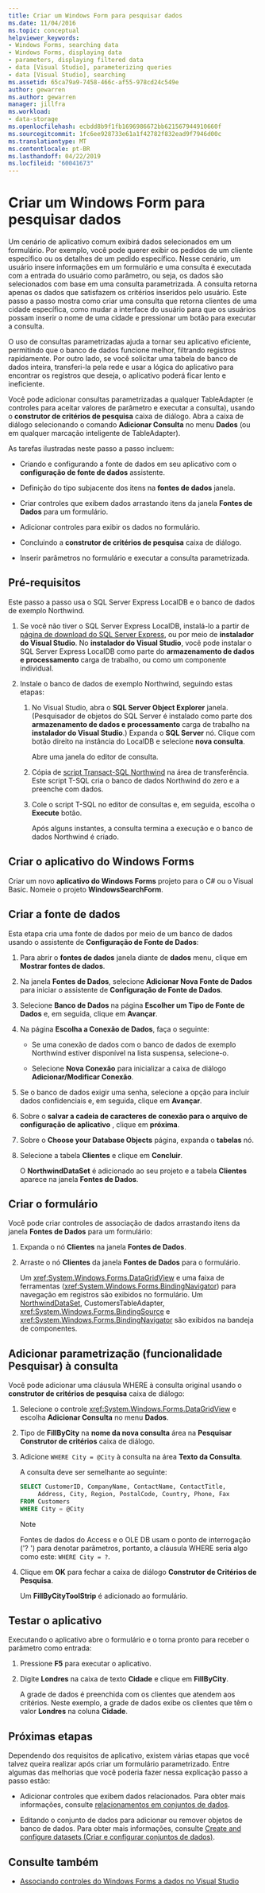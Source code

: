 ```yaml
---
title: Criar um Windows Form para pesquisar dados
ms.date: 11/04/2016
ms.topic: conceptual
helpviewer_keywords:
- Windows Forms, searching data
- Windows Forms, displaying data
- parameters, displaying filtered data
- data [Visual Studio], parameterizing queries
- data [Visual Studio], searching
ms.assetid: 65ca79a9-7458-466c-af55-978cd24c549e
author: gewarren
ms.author: gewarren
manager: jillfra
ms.workload:
- data-storage
ms.openlocfilehash: ecbdd8b9f1fb1696986672bb621567944910660f
ms.sourcegitcommit: 1fc6ee928733e61a1f42782f832ead9f7946d00c
ms.translationtype: MT
ms.contentlocale: pt-BR
ms.lasthandoff: 04/22/2019
ms.locfileid: "60041673"
---
```

# <a name="create-a-windows-form-to-search-data"></a>Criar um Windows Form para pesquisar dados

Um cenário de aplicativo comum exibirá dados selecionados em um formulário. Por exemplo, você pode querer exibir os pedidos de um cliente específico ou os detalhes de um pedido específico. Nesse cenário, um usuário insere informações em um formulário e uma consulta é executada com a entrada do usuário como parâmetro, ou seja, os dados são selecionados com base em uma consulta parametrizada. A consulta retorna apenas os dados que satisfazem os critérios inseridos pelo usuário. Este passo a passo mostra como criar uma consulta que retorna clientes de uma cidade específica, como mudar a interface do usuário para que os usuários possam inserir o nome de uma cidade e pressionar um botão para executar a consulta.

O uso de consultas parametrizadas ajuda a tornar seu aplicativo eficiente, permitindo que o banco de dados funcione melhor, filtrando registros rapidamente. Por outro lado, se você solicitar uma tabela de banco de dados inteira, transferi-la pela rede e usar a lógica do aplicativo para encontrar os registros que deseja, o aplicativo poderá ficar lento e ineficiente.

Você pode adicionar consultas parametrizadas a qualquer TableAdapter (e controles para aceitar valores de parâmetro e executar a consulta), usando o **construtor de critérios de pesquisa** caixa de diálogo. Abra a caixa de diálogo selecionando o comando **Adicionar Consulta** no menu **Dados** (ou em qualquer marcação inteligente de TableAdapter).

As tarefas ilustradas neste passo a passo incluem:

- Criando e configurando a fonte de dados em seu aplicativo com o **configuração de fonte de dados** assistente.

- Definição do tipo subjacente dos itens na **fontes de dados** janela.

- Criar controles que exibem dados arrastando itens da janela **Fontes de Dados** para um formulário.

- Adicionar controles para exibir os dados no formulário.

- Concluindo a **construtor de critérios de pesquisa** caixa de diálogo.

- Inserir parâmetros no formulário e executar a consulta parametrizada.

## <a name="prerequisites"></a>Pré-requisitos

Este passo a passo usa o SQL Server Express LocalDB e o banco de dados de exemplo Northwind.

1. Se você não tiver o SQL Server Express LocalDB, instalá-lo a partir de [página de download do SQL Server Express](https://www.microsoft.com/sql-server/sql-server-editions-express), ou por meio de **instalador do Visual Studio**. No **instalador do Visual Studio**, você pode instalar o SQL Server Express LocalDB como parte do **armazenamento de dados e processamento** carga de trabalho, ou como um componente individual.

2. Instale o banco de dados de exemplo Northwind, seguindo estas etapas:

    1. No Visual Studio, abra o **SQL Server Object Explorer** janela. (Pesquisador de objetos do SQL Server é instalado como parte dos **armazenamento de dados e processamento** carga de trabalho na **instalador do Visual Studio**.) Expanda o **SQL Server** nó. Clique com botão direito na instância do LocalDB e selecione **nova consulta**.

       Abre uma janela do editor de consulta.

    2. Cópia de [script Transact-SQL Northwind](https://github.com/MicrosoftDocs/visualstudio-docs/blob/master/docs/data-tools/samples/northwind.sql?raw=true) na área de transferência. Este script T-SQL cria o banco de dados Northwind do zero e a preenche com dados.

    3. Cole o script T-SQL no editor de consultas e, em seguida, escolha o **Execute** botão.

       Após alguns instantes, a consulta termina a execução e o banco de dados Northwind é criado.

## <a name="create-the-windows-forms-application"></a>Criar o aplicativo do Windows Forms

Criar um novo **aplicativo do Windows Forms** projeto para o C# ou o Visual Basic. Nomeie o projeto **WindowsSearchForm**.

## <a name="create-the-data-source"></a>Criar a fonte de dados

Esta etapa cria uma fonte de dados por meio de um banco de dados usando o assistente de **Configuração de Fonte de Dados**:

1. Para abrir o **fontes de dados** janela diante de **dados** menu, clique em **Mostrar fontes de dados**.

2. Na janela **Fontes de Dados**, selecione **Adicionar Nova Fonte de Dados** para iniciar o assistente de **Configuração de Fonte de Dados**.

3. Selecione **Banco de Dados** na página **Escolher um Tipo de Fonte de Dados** e, em seguida, clique em **Avançar**.

4. Na página **Escolha a Conexão de Dados**, faça o seguinte:

    - Se uma conexão de dados com o banco de dados de exemplo Northwind estiver disponível na lista suspensa, selecione-o.

    - Selecione **Nova Conexão** para inicializar a caixa de diálogo **Adicionar/Modificar Conexão**.

5. Se o banco de dados exigir uma senha, selecione a opção para incluir dados confidenciais e, em seguida, clique em **Avançar**.

6. Sobre o **salvar a cadeia de caracteres de conexão para o arquivo de configuração de aplicativo** , clique em **próxima**.

7. Sobre o **Choose your Database Objects** página, expanda o **tabelas** nó.

8. Selecione a tabela **Clientes** e clique em **Concluir**.

     O **NorthwindDataSet** é adicionado ao seu projeto e a tabela **Clientes** aparece na janela **Fontes de Dados**.

## <a name="create-the-form"></a>Criar o formulário

Você pode criar controles de associação de dados arrastando itens da janela **Fontes de Dados** para um formulário:

1. Expanda o nó **Clientes** na janela **Fontes de Dados**.

2. Arraste o nó **Clientes** da janela **Fontes de Dados** para o formulário.

     Um <xref:System.Windows.Forms.DataGridView> e uma faixa de ferramentas (<xref:System.Windows.Forms.BindingNavigator>) para navegação em registros são exibidos no formulário. Um [NorthwindDataSet](../data-tools/dataset-tools-in-visual-studio.md), CustomersTableAdapter, <xref:System.Windows.Forms.BindingSource> e <xref:System.Windows.Forms.BindingNavigator> são exibidos na bandeja de componentes.

## <a name="add-parameterization-search-functionality-to-the-query"></a>Adicionar parametrização (funcionalidade Pesquisar) à consulta

Você pode adicionar uma cláusula WHERE à consulta original usando o **construtor de critérios de pesquisa** caixa de diálogo:

1. Selecione o controle <xref:System.Windows.Forms.DataGridView> e escolha **Adicionar Consulta** no menu **Dados**.

2. Tipo de **FillByCity** na **nome da nova consulta** área na **Pesquisar Construtor de critérios** caixa de diálogo.

3. Adicione `WHERE City = @City` à consulta na área **Texto da Consulta**.

     A consulta deve ser semelhante ao seguinte:

     ```sql
     SELECT CustomerID, CompanyName, ContactName, ContactTitle,
          Address, City, Region, PostalCode, Country, Phone, Fax
     FROM Customers
     WHERE City = @City
     ```

    > [!NOTE]
    > Fontes de dados do Access e o OLE DB usam o ponto de interrogação ('? ') para denotar parâmetros, portanto, a cláusula WHERE seria algo como este: `WHERE City = ?`.

4. Clique em **OK** para fechar a caixa de diálogo **Construtor de Critérios de Pesquisa**.

     Um **FillByCityToolStrip** é adicionado ao formulário.

## <a name="test-the-application"></a>Testar o aplicativo

Executando o aplicativo abre o formulário e o torna pronto para receber o parâmetro como entrada:

1. Pressione **F5** para executar o aplicativo.

2. Digite **Londres** na caixa de texto **Cidade** e clique em **FillByCity**.

     A grade de dados é preenchida com os clientes que atendem aos critérios. Neste exemplo, a grade de dados exibe os clientes que têm o valor **Londres** na coluna **Cidade**.

## <a name="next-steps"></a>Próximas etapas

Dependendo dos requisitos de aplicativo, existem várias etapas que você talvez queira realizar após criar um formulário parametrizado. Entre algumas das melhorias que você poderia fazer nessa explicação passo a passo estão:

- Adicionar controles que exibem dados relacionados. Para obter mais informações, consulte [relacionamentos em conjuntos de dados](relationships-in-datasets.md).

- Editando o conjunto de dados para adicionar ou remover objetos de banco de dados. Para obter mais informações, consulte [Create and configure datasets (Criar e configurar conjuntos de dados)](../data-tools/create-and-configure-datasets-in-visual-studio.md).

## <a name="see-also"></a>Consulte também

- [Associando controles do Windows Forms a dados no Visual Studio](../data-tools/bind-windows-forms-controls-to-data-in-visual-studio.md)
